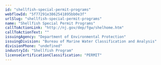 ```yaml
---
id: "shellfish-special-permit-programs"
webflowId: "5f77291e3862541895bb0e3f"
urlSlug: "shellfish-special-permit-programs"
name: "Shellfish Special Permit Programs"
callToActionLink: "http://nj.gov/dep/fgw/shelhome.htm"
callToActionText: ""
issuingAgency: "Department of Environmental Protection"
issuingDivision: "Bureau of Marine Water Classification and Analysis"
divisionPhone: "undefined"
industryId: "Shellfish Program"
licenseCertificationClassification: "PERMIT"
---
```

